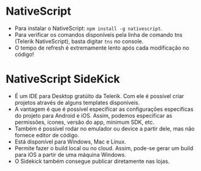 # NativeScript
* Para instalar o NativeScript: `npm install -g nativescript`. 
* Para verificar os comandos disponíveis pela linha de comando tns (Telerik NativeScript), basta digitar `tns` no console. 
* O tempo de refresh é extremamente lento após cada modificação no código! 

# NativeScript SideKick
* É um IDE para Desktop gratúito da Telerik. Com ele é possível criar projetos através de alguns templates disponíveis. 
* A vantagem é que é possível especificar as configurações específicas do projeto para Android e iOS. Assim, podemos especificar as permissões, ícones, versão do app, minimum SDK, etc. 
* Também é possível rodar no emulador ou device a partir dele, mas não fornece editor de código. 
* Está disponível para Windows, Mac e Linux. 
* Permite fazer o build local ou no cloud. Assim, pode-se gerar um build para iOS a partir de uma máquina Windows. 
* O Sidekick também consegue publicar diretamente nas lojas.
